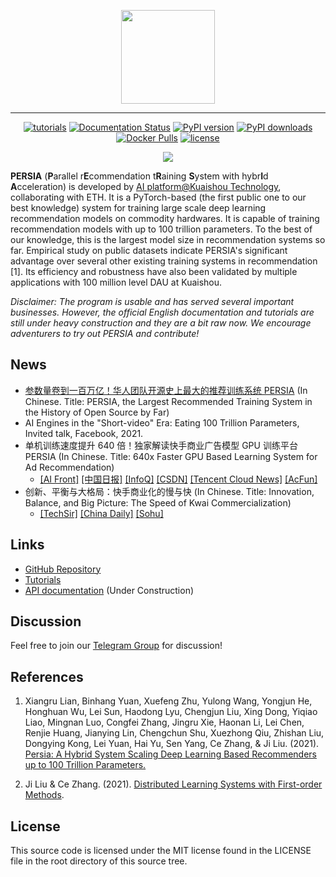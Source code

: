 <p align="center">
<img width="150px" src="https://user-images.githubusercontent.com/18649508/141604792-b256023d-c751-46d8-bab5-29a207d714ba.png"/>
</p>

<hr/>

<p align="center">
<a href="https://persiaml-tutorials.pages.dev" rel="nofollow"><img src="https://camo.githubusercontent.com/5f2d7c7e08b25fa4f95ce11be89982f25bb81bdef3e15f90b765aa91db371ff6/68747470733a2f2f696d672e736869656c64732e696f2f62616467652f7475746f7269616c732d70617373696e672d677265656e" alt="tutorials" data-canonical-src="https://img.shields.io/badge/tutorials-passing-green" style="max-width: 100%;"></a>
<a href="https://persiaml.pages.dev" rel="nofollow"><img src="https://camo.githubusercontent.com/bf535e4ed96252a7731419446fe108bb36ce4b91e4960630ceccf31558329193/68747470733a2f2f696d672e736869656c64732e696f2f62616467652f646f63756d656e746174696f6e2d70617373696e672d677265656e" alt="Documentation Status" data-canonical-src="https://img.shields.io/badge/documentation-passing-green" style="max-width: 100%;"></a>
<a href="https://badge.fury.io/py/persia" rel="nofollow"><img src="https://camo.githubusercontent.com/d6f9832aba04a67bbb6643eb81bd6be2173e12e51150553f30f16b629f40dc73/68747470733a2f2f62616467652e667572792e696f2f70792f7065727369612e737667" alt="PyPI version" data-canonical-src="https://badge.fury.io/py/persia.svg" style="max-width: 100%;"></a>
<a href="https://pypi.org/project/persia/"><img src="https://pepy.tech/badge/persia" alt="PyPI downloads"></a>
<a href="https://hub.docker.com/u/persiaml"><img alt="Docker Pulls" src="https://img.shields.io/docker/pulls/persiaml/persia-cuda-runtime"></a>
<a href="https://github.com/PersiaML/Persia/blob/main/LICENSE" rel="nofollow"><img src="https://img.shields.io/github/license/PersiaML/Persia" alt="license" style="max-width: 100%;"></a>
</p>

<div align="center">
<a href="https://github.com/PersiaML/Persia/stargazers"><img src="https://reporoster.com/stars/PersiaML/Persia" /><a/>
</div>

**PERSIA** (**P**arallel r**E**commendation t**R**aining **S**ystem with hybr**I**d **A**cceleration)  is developed by [AI platform@Kuaishou Technology](https://www.kuaishou.com/en), collaborating with ETH. It is a PyTorch-based (the first public one to our best knowledge) system for training large scale deep learning recommendation models on commodity hardwares. It is capable of training recommendation models with up to 100 trillion parameters. To the best of our knowledge, this is the largest model size in recommendation systems so far. Empirical study on public datasets indicate PERSIA's significant advantage over several other existing training systems in recommendation [1]. Its efficiency and robustness have also been validated by multiple applications with 100 million level DAU at Kuaishou. 

*Disclaimer: The program is usable and has served several important businesses. However, the official English documentation and tutorials are still under heavy construction and they are a bit raw now. We encourage adventurers to try out PERSIA and contribute!*

## News

* [参数量卷到一百万亿！华人团队开源史上最大的推荐训练系统 PERSIA](https://archive.md/FbocB) (In Chinese. Title: PERSIA, the Largest Recommended Training System in the History of Open Source by Far)
* AI Engines in the "Short-video" Era: Eating 100 Trillion Parameters, Invited talk, Facebook, 2021.
* 单机训练速度提升 640 倍！独家解读快手商业广告模型 GPU 训练平台 PERSIA (In Chinese. Title: 640x Faster GPU Based Learning System for Ad Recommendation)
   * [[AI Front]](https://archive.is/2ii2L) [[中国日报]](https://archive.is/N8fK2) [[InfoQ]](https://archive.is/JESDU) [[CSDN]](https://archive.is/tpvkN) [[Tencent Cloud News]](https://archive.is/kLuaT) [[AcFun]](https://archive.md/vuPmb)
* 创新、平衡与大格局：快手商业化的慢与快 (In Chinese. Title: Innovation, Balance, and Big Picture: The Speed of Kwai Commercialization)
   * [[TechSir]](https://archive.is/EOQ18) [[China Daily]](https://archive.is/L2VJE) [[Sohu]](https://archive.is/aY66U)

## Links

* [GitHub Repository](https://github.com/PersiaML/PERSIA)
* [Tutorials](https://persiaml-tutorials.pages.dev/)
* [API documentation](https://persiaml.pages.dev/) (Under Construction)

## Discussion

Feel free to join our [Telegram Group](https://t.me/joinchat/fLlD66VX8PQxMmJh) for discussion!  

## References

1. Xiangru Lian, Binhang Yuan, Xuefeng Zhu, Yulong Wang, Yongjun He, Honghuan Wu, Lei Sun, Haodong Lyu, Chengjun Liu, Xing Dong, Yiqiao Liao, Mingnan Luo, Congfei Zhang, Jingru Xie, Haonan Li, Lei Chen, Renjie Huang, Jianying Lin, Chengchun Shu, Xuezhong Qiu, Zhishan Liu, Dongying Kong, Lei Yuan, Hai Yu, Sen Yang, Ce Zhang, & Ji Liu. (2021). [Persia: A Hybrid System Scaling Deep Learning Based Recommenders up to 100 Trillion Parameters.](https://arxiv.org/abs/2111.05897)

2. Ji Liu & Ce Zhang. (2021). [Distributed Learning Systems with First-order Methods](https://arxiv.org/pdf/2104.05245).

## License

This source code is licensed under the MIT license found in the LICENSE file in the root directory of this source tree.
